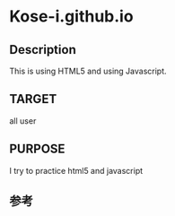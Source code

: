 # Kose-i.github.io

## Description

  This is using HTML5 and using Javascript.

## TARGET

  all user

## PURPOSE
  
  I try to practice html5 and javascript


## 参考

[HTML+CSSデザイン|基本原則、これだけ。【HTML5 & CSS3対応版】]:(http://urx2.nu/OtoF)
